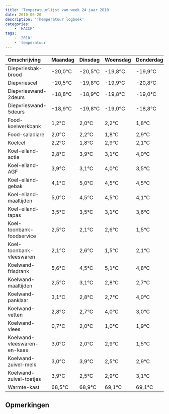 ```yaml
---
title: 'Temperatuurlijst van week 24 jaar 2010'
date: 2010-06-20
description: 'Themperatuur logboek'
categories:
    - 'HACCP'
tags:
    - '2010'
    - 'temperatuur'
---
```

|Omschrijving|Maandag|Dinsdag|Woensdag|Donderdag|Vrijdag|Zaterdag|Zondag|
|:---|:---|:---|:---|:---|:---|:---|:---|
|Diepvriesbak-brood|-20,0°C|-20,5°C|-19,8°C|-19,9°C|-20,8°C|-20,0°C|-19,8°C|
|Diepvriescel|-20,5°C|-19,8°C|-19,9°C|-20,8°C|-20,0°C|-19,8°C|-20,2°C|
|Diepvrieswand-2deurs|-18,8°C|-18,9°C|-19,8°C|-19,0°C|-18,8°C|-19,2°C|-18,1°C|
|Diepvrieswand-5deurs|-18,9°C|-19,8°C|-19,0°C|-18,8°C|-19,2°C|-18,1°C|-18,9°C|
|Food-koelwerkbank|1,2°C|2,0°C|2,2°C|1,8°C|2,9°C|2,1°C|3,0°C|
|Food-saladiare|2,0°C|2,2°C|1,8°C|2,9°C|2,1°C|3,0°C|2,5°C|
|Koelcel|2,2°C|1,8°C|2,9°C|2,1°C|3,0°C|2,5°C|2,5°C|
|Koel-eiland-actie|2,8°C|3,9°C|3,1°C|4,0°C|3,5°C|3,5°C|3,1°C|
|Koel-eiland-AGF|3,9°C|3,1°C|4,0°C|3,5°C|3,5°C|3,1°C|3,6°C|
|Koel-eiland-gebak|4,1°C|5,0°C|4,5°C|4,5°C|4,1°C|4,6°C|3,5°C|
|Koel-eiland-maaltijden|5,0°C|4,5°C|4,5°C|4,1°C|4,6°C|3,5°C|4,1°C|
|Koel-eiland-tapas|3,5°C|3,5°C|3,1°C|3,6°C|2,5°C|3,1°C|2,8°C|
|Koel-toonbank-foodservice|2,5°C|2,1°C|2,6°C|1,5°C|2,1°C|1,8°C|1,7°C|
|Koel-toonbank-vleeswaren|2,1°C|2,6°C|1,5°C|2,1°C|1,8°C|1,7°C|3,0°C|
|Koelwand-frisdrank|5,6°C|4,5°C|5,1°C|4,8°C|4,7°C|6,0°C|5,0°C|
|Koelwand-maaltijden|2,5°C|3,1°C|2,8°C|2,7°C|4,0°C|3,0°C|3,9°C|
|Koelwand-panklaar|3,1°C|2,8°C|2,7°C|4,0°C|3,0°C|3,9°C|2,5°C|
|Koelwand-vetten|2,8°C|2,7°C|4,0°C|3,0°C|3,9°C|2,5°C|2,9°C|
|Koelwand-vlees|0,7°C|2,0°C|1,0°C|1,9°C|0,5°C|0,9°C|1,1°C|
|Koelwand-vleeswaren-en-kaas|3,0°C|2,0°C|2,9°C|1,5°C|1,9°C|2,1°C|2,1°C|
|Koelwand-zuivel-melk|3,0°C|3,9°C|2,5°C|2,9°C|3,1°C|3,1°C|2,9°C|
|Koelwand-zuivel-toetjes|3,9°C|2,5°C|2,9°C|3,1°C|3,1°C|2,9°C|2,5°C|
|Warmte-kast|68,5°C|68,9°C|69,1°C|69,1°C|68,9°C|68,5°C|70,0°C|

## Opmerkingen


